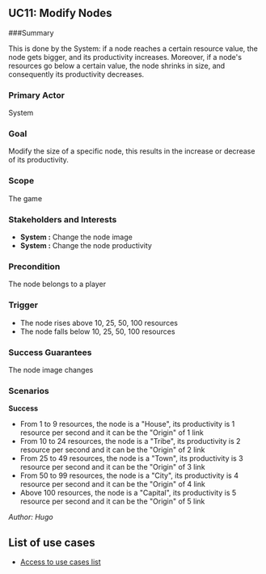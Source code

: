 ## UC11: Modify Nodes

###Summary

This is done by the System: if a node reaches a certain resource value, the node gets bigger, and its productivity increases.
Moreover, if a node's resources go below a certain value, the node shrinks in size, and consequently its productivity decreases.

### Primary Actor

System

### Goal

Modify the size of a specific node, this results in the increase or decrease of its productivity.

### Scope

The game

### Stakeholders and Interests

* **System :** Change the node image
* **System :** Change the node productivity

### Precondition

The node belongs to a player

### Trigger

* The node rises above 10, 25, 50, 100 resources
* The node falls below 10, 25, 50, 100 resources

### Success Guarantees

The node image changes

### Scenarios

**Success**

* From 1 to 9 resources, the node is a "House", its productivity is 1 resource per second and it can be the "Origin" of 1 link
* From 10 to 24 resources, the node is a "Tribe", its productivity is 2 resource per second and it can be the "Origin" of 2 link
* From 25 to 49 resources, the node is a "Town", its productivity is 3 resource per second and it can be the "Origin" of 3 link
* From 50 to 99 resources, the node is a "City", its productivity is 4 resource per second and it can be the "Origin" of 4 link
* Above 100 resources, the node is a "Capital", its productivity is 5 resource per second and it can be the "Origin" of 5 link


*Author: Hugo*
## List of use cases
* [Access to use cases list][L]

[L]:../UserCase.md